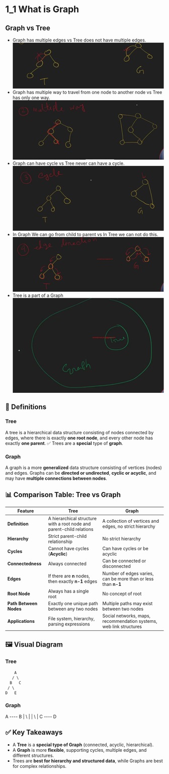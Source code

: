 # 1_1 What is Graph
## Graph vs Tree
- Graph has multiple edges vs Tree does not have multiple edges.
  ![What is Graph](assets/image.png)
- Graph has multiple way to travel from one node to another node vs Tree has only one way.
  ![Multiple way](assets/image%20copy.png)
- Graph can have cycle vs Tree never can have a cycle.
  ![Cycle](assets/image%20copy%202.png)
- In Graph We can go from child to parent vs In Tree we can not do this.
  ![Edge Direction](assets/image%20copy%203.png)
- Tree is a part of a Graph
  ![Tree](assets/image%20copy%204.png)

## 📘 Definitions
### Tree
A tree is a hierarchical data structure consisting of nodes connected by edges, where there is exactly **one root node**, and every other node has exactly **one parent**.
✅ Trees are a **special** type of **graph**.

### Graph
A graph is a more **generalized** data structure consisting of vertices (nodes) and edges.
Graphs can be **directed or undirected**, **cyclic or acyclic**, and may have **multiple connections between nodes**.

## 📊 Comparison Table: Tree vs Graph
| Feature              | Tree                                                                 | Graph                                                               |
|----------------------|----------------------------------------------------------------------|---------------------------------------------------------------------|
| **Definition**       | A hierarchical structure with a root node and parent-child relations | A collection of vertices and edges, no strict hierarchy             |
| **Hierarchy**        | Strict parent-child relationship                                     | No strict hierarchy                                                 |
| **Cycles**           | Cannot have cycles (**Acyclic**)                                     | Can have cycles or be acyclic                                       |
| **Connectedness**    | Always connected                                                     | Can be connected or disconnected                                    |
| **Edges**            | If there are **n** nodes, then exactly **n-1** edges                 | Number of edges varies, can be more than or less than **n-1**       |
| **Root Node**        | Always has a single root                                             | No concept of root                                                  |
| **Path Between Nodes** | Exactly one unique path between any two nodes                      | Multiple paths may exist between two nodes                          |
| **Applications**     | File system, hierarchy, parsing expressions                         | Social networks, maps, recommendation systems, web link structures  |

## 🖼️ Visual Diagram
### Tree
        A
       / \
      B   C
     / \
    D   E

### Graph
   A ---- B
   | \    |
   |  \   |
   C ---- D

## ✅ Key Takeaways
- A **Tree** is a **special type of Graph** (connected, acyclic, hierarchical).
- A **Graph** is more **flexible**, supporting cycles, multiple edges, and different structures.
- Trees are **best for hierarchy and structured data**, while Graphs are best for complex relationships.